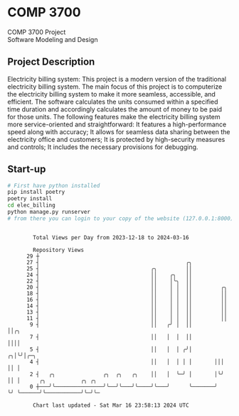 # COMP 3700
COMP 3700 Project  
Software Modeling and Design
## Project Description
Electricity billing system: This project is a modern version of the traditional electricity billing system. The main focus of this project is to computerize the electricity billing system to make it more seamless, accessible, and efficient. The software calculates the units consumed within a specified time duration and accordingly calculates the amount of money to be paid for those units. The following features make the electricity billing system more service-oriented and straightforward: It features a high-performance speed along with accuracy; It allows for seamless data sharing between the electricity office and customers; It is protected by high-security measures and controls; It includes the necessary provisions for debugging.

## Start-up
```bash
# First have python installed
pip install poetry
poetry install
cd elec_billing
python manage.py runserver
# from there you can login to your copy of the website (127.0.0.1:8000), default creds are admin/admin
```

```

        Total Views per Day from 2023-12-18 to 2024-03-16

        Repository Views
      29 ┼
      27 ┤                                              ╭╮
      25 ┤                                   ╭╮         ││
      24 ┤                                   ││    ╭╮   ││
      22 ┤                                   ││    │╰╮  ││
      20 ┤                                   ││    │ │  ││         ╭╮
      18 ┤                                   ││    │ │  ││         ││
      16 ┤                                   ││    │ │  ││         ││
      14 ┤                                   ││    │ │  ││         ││
      13 ┤                                   ││    │ │  ││         ││
      11 ┤                                   ││    │ │  ││         ││
       9 ┤                                   ││   ╭╯ │  ││         ││╭╮
       7 ┤                                   ││   │  │  ││         ││││
       5 ┤                                   ││   │  │ ╭╯│       ╭╮│╰╯│╭─╮
       4 ┤                                   ││   │  │ │ │       │││  ││ │
       2 ┤   ╭╮               ╭╮  ╭╮   ╭╮    ││   │  ╰─╯ │       │╰╯  ││ │      ╭╮           ╭╮ ╭╮
       0 ┼───╯╰───────────────╯╰──╯╰───╯╰────╯╰───╯      ╰───────╯    ╰╯ ╰──────╯╰───────────╯╰─╯╰─

        Chart last updated - Sat Mar 16 23:58:13 2024 UTC
        
```
